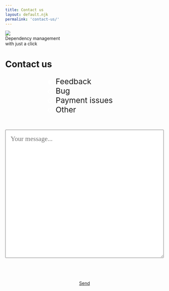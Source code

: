 ```yaml
---
title: Contact us
layout: default.njk
permalink: 'contact-us/'
---
```


<style>

#contact #sub-header {
  display: inline-block;
  margin: 2.5rem 0 4.5rem 0;
  font-size: 1.25em;
  font-weight: 100;
  text-align: center;
}
#contact #content {
  display: grid;
  align-items: start;
  justify-items: center;
}
#contact #contact-radios {
  display: flex;
  border: none;
}
@media screen and (max-width: 1200px) {
#contact #contact-radios {
  display: grid;
  grid-template-columns: auto 1fr;
}
}
#contact #contact-radios input {
  align-self: center;
  appearance: none;
  background: transparent;
  border-radius: 50%;
  border: 3px solid white;
  width: 14px;
  height: 14px;
}
#contact #contact-radios input:hover {
  cursor: pointer;
  background: white;
}
#contact #contact-radios input:checked {
  background: white;
}
#contact #contact-radios label:hover {
  cursor: pointer;
}
#contact #contact-radios label {
  font-size: 1.75em;
  margin-right: 2rem;
  padding-left: .5rem;
    filter: drop-shadow(var(--default-shadow));
}
#contact #contact-radios label:last-child {
  margin-right: 0;
}
#contact-text {
  width: 100%;
  margin: 2.5rem 0 4.5rem 0;
  font-size: 1.5em;
  padding: 1rem;
  box-sizing: border-box;
  font-family: Bitter;
  resize: vertical;
  min-height: 200px;
}
#contact-text:focus-visible {
  outline: none;
}

</style>

<div class="logo-container">
  <img src="/img/logo.png" />
  <div id="slogan">Dependency management 
    <br /> with just a click
  </div>
</div>
<div class="container" id="contact">
  <div id="header">
    <h1>Contact us</h1>
    <div class="separator"></div>
  </div>
  <div id="content">
    <fieldset id="contact-radios">
      <input type="radio" id="feedback" name="type" value="feedback" checked>
      <label for="feedback">Feedback</label>
      <input type="radio" id="bug" name="type" value="bug">
      <label for="bug">Bug</label>
      <input type="radio" id="payment" name="type" value="payment">
      <label for="payment">Payment issues</label>
      <input type="radio" id="other" name="type" value="other">
      <label for="other">Other</label>
    </fieldset>
    <textarea id="contact-text" rows="15" placeholder="Your message..."></textarea>
    <a class="button primary" href="/send-contact">Send</a>
  </div>
  <div id="container-footer">
    <div class="separator"></div>
  </div>
</div>
